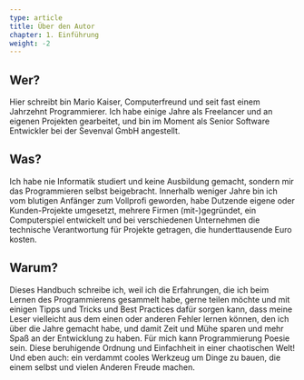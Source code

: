 ```yaml
---
type: article
title: Über den Autor
chapter: 1. Einführung
weight: -2
---
```


## Wer?

Hier schreibt bin Mario Kaiser, Computerfreund und seit fast einem Jahrzehnt Programmierer. Ich habe einige Jahre als Freelancer und an eigenen Projekten gearbeitet, und bin im Moment als Senior Software Entwickler bei der Sevenval GmbH angestellt.

## Was?

Ich habe nie Informatik studiert und keine Ausbildung gemacht, sondern mir das Programmieren selbst beigebracht. Innerhalb weniger Jahre bin ich vom blutigen Anfänger zum Vollprofi geworden, habe Dutzende eigene oder Kunden-Projekte umgesetzt, mehrere Firmen (mit-)gegründet, ein Computerspiel entwickelt und bei verschiedenen Unternehmen die technische Verantwortung für Projekte getragen, die hunderttausende Euro kosten.

## Warum?

Dieses Handbuch schreibe ich, weil ich die Erfahrungen, die ich beim Lernen des Programmierens gesammelt habe, gerne teilen möchte und mit einigen Tipps und Tricks und Best Practices dafür sorgen kann, dass meine Leser vielleicht aus dem einen oder anderen Fehler lernen können, den ich über die Jahre gemacht habe, und damit Zeit und Mühe sparen und mehr Spaß an der Entwicklung zu haben. Für mich kann Programmierung Poesie sein. Diese beruhigende Ordnung und Einfachheit in einer chaotischen Welt! Und eben auch: ein verdammt cooles Werkzeug um Dinge zu bauen, die einem selbst und vielen Anderen Freude machen.
